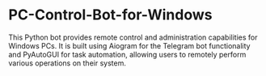 # PC-Control-Bot-for-Windows
This Python bot provides remote control and administration capabilities for Windows PCs. It is built using Aiogram for the Telegram bot functionality and PyAutoGUI for task automation, allowing users to remotely perform various operations on their system.
